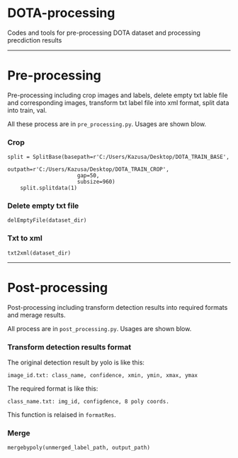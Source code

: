 # DOTA-processing  
Codes and tools for pre-processing DOTA dataset and processing precdiction results

---

# Pre-processing  
Pre-processing including crop images and labels, delete empty txt lable file and corresponding images, transform txt label file into xml format, split data into train, val.

All these process are in `pre_processing.py`. Usages are shown blow.

### Crop  
```
split = SplitBase(basepath=r'C:/Users/Kazusa/Desktop/DOTA_TRAIN_BASE',
                      outpath=r'C:/Users/Kazusa/Desktop/DOTA_TRAIN_CROP',
                      gap=50,
                      subsize=960)
    split.splitdata(1)
```

### Delete empty txt file  
```
delEmptyFile(dataset_dir)
```

### Txt to xml  
```
txt2xml(dataset_dir)
```  

---

# Post-processing  
Post-processing including transform detection results into required formats and merage results.

All process are in `post_processing.py`. Usages are shown blow.

### Transform detection results format  
The original detection result by yolo is like this:  
```
image_id.txt: class_name, confidence, xmin, ymin, xmax, ymax
```  
The required format is like this:  
```
class_name.txt: img_id, configdence, 8 poly coords.
```  
This function is relaised in `formatRes`.

### Merge
```
mergebypoly(unmerged_label_path, output_path)
```


 
